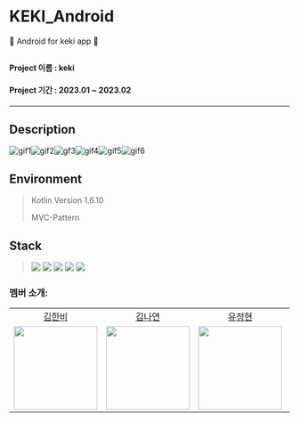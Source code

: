 # KEKI_Android
🤖 Android for keki app 🍰

## 
#### Project 이름 : keki
#### Project 기간 : 2023.01 ~ 2023.02
-----------------------
## Description

![gif1](https://user-images.githubusercontent.com/80687212/218359933-d02f8f85-0be8-4b8e-be81-b650c8407a88.gif)![gif2](https://user-images.githubusercontent.com/80687212/218359955-e23d77a2-1d1c-4e39-b8f5-269a6104ff1e.gif)![gf3](https://user-images.githubusercontent.com/80687212/218359971-bb6439ce-4809-4864-8e18-f33345d59dec.gif)![gif4](https://user-images.githubusercontent.com/80687212/218361238-b7db7676-0fca-4e10-b36e-029ce90c55ab.gif)![gif5](https://user-images.githubusercontent.com/80687212/218361245-2e4624e6-0957-46e1-ab4d-d1bad32e603f.gif)![gif6](https://user-images.githubusercontent.com/80687212/218361246-3d53ae22-8cc5-4bc9-8a6c-20dc6cb17522.gif)

## Environment

> Kotlin Version 1.6.10
>
> MVC-Pattern

## Stack
> <img src="https://img.shields.io/badge/Android Studio-1976D2?style=for-the-badge&logo=AndroidStudio&logoColor=white"> <img src="https://img.shields.io/badge/Kotlin-7F52FF?style=for-the-badge&logo=Kotlin&logoColor=white"> <img src="https://img.shields.io/badge/Firebase-FFCA28?style=for-the-badge&logo=Firebase&logoColor=white"> <img src="https://img.shields.io/badge/Retrofit2-3DDC84?style=for-the-badge&logo=&logoColor=white"> <img src="https://img.shields.io/badge/Okhttp3-004833?style=for-the-badge&logo=&logoColor=white">


### 멤버 소개: 
<table align="center">
  <tr align="center">
    <td><a href="https://github.com/ddubii">김한비</a></td>
    <td><a href="https://github.com/Nya128">김나연</a></td>
    <td><a href="https://github.com/OliviaYJH">유정현</a></td>
    <td><a href="https://github.com/1000oki">천옥희</a></td>
  </tr>
  <tr align="center">
    <td><img src="https://github.com/ddubii.png" width="150"></td>
    <td><img src="https://github.com/Nya128.png" width="150"></td>
    <td><img src="https://github.com/OliviaYJH.png" width="150"></td>
    <td><img src="https://github.com/1000oki.png" width="150"></td>
  </tr>
</table>
